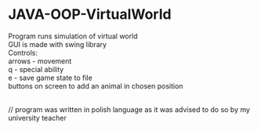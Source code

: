 # JAVA-OOP-VirtualWorld

Program runs simulation of virtual world<br>
GUI is made with swing library<br>
Controls: <br>
arrows - movement <br>
q - special ability <br>
e - save game state to file <br>
buttons on screen to add an animal in chosen position <br><br>

// program was written in polish language as it was advised to do so by my university teacher
